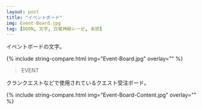 ```yaml
---
layout: post
title: "イベントボード"
img: Event-Board.jpg
tag: [DDON, 文字, 白竜神殿レーゼ, 未読]
---
```


イベントボードの文字。

{% include string-compare.html img="Event-Board.jpg" overlay="" %}

> EVENT

クランクエストなどで使用されているクエスト受注ボード。



{% include string-compare.html img="Event-Board-Content.jpg" overlay="" %}

